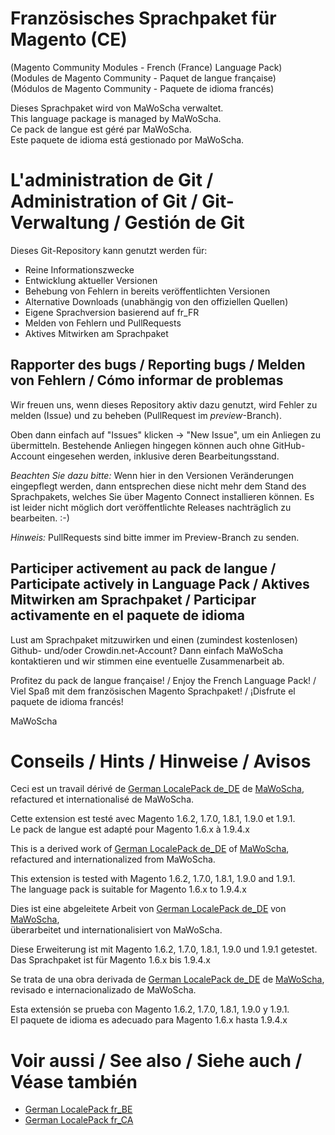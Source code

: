 # Französisches Sprachpaket für Magento (CE)
(Magento Community Modules - French (France) Language Pack)<br />
(Modules de Magento Community - Paquet de langue française)<br />
(Módulos de Magento Community - Paquete de idioma francés)

Dieses Sprachpaket wird von MaWoScha verwaltet.<br />
This language package is managed by MaWoScha.<br />
Ce pack de langue est géré par MaWoScha.<br />
Este paquete de idioma está gestionado por MaWoScha.


# L'administration de Git / Administration of Git / Git-Verwaltung / Gestión de Git

Dieses Git-Repository kann genutzt werden für:

* Reine Informationszwecke
* Entwicklung aktueller Versionen
* Behebung von Fehlern in bereits veröffentlichten Versionen
* Alternative Downloads (unabhängig von den offiziellen Quellen)
* Eigene Sprachversion basierend auf fr_FR
* Melden von Fehlern und PullRequests
* Aktives Mitwirken am Sprachpaket

## Rapporter des bugs / Reporting bugs / Melden von Fehlern / Cómo informar de problemas

Wir freuen uns, wenn dieses Repository aktiv dazu genutzt, wird Fehler zu melden (Issue) und zu beheben (PullRequest im _preview_-Branch).

Oben dann einfach auf "Issues" klicken -> "New Issue", um ein Anliegen zu übermitteln. Bestehende Anliegen hingegen können auch ohne GitHub-Account eingesehen werden, inklusive deren Bearbeitungsstand.

_Beachten Sie dazu bitte:_ Wenn hier in den Versionen Veränderungen eingepflegt werden, dann entsprechen diese nicht mehr dem Stand des Sprachpakets, welches Sie über Magento Connect installieren können. Es ist leider nicht möglich dort veröffentlichte Releases nachträglich zu bearbeiten. :-)

_Hinweis:_ PullRequests sind bitte immer im Preview-Branch zu senden.

## Participer activement au pack de langue / Participate actively in Language Pack / Aktives Mitwirken am Sprachpaket / Participar activamente en el paquete de idioma

Lust am Sprachpaket mitzuwirken und einen (zumindest kostenlosen) Github- und/oder Crowdin.net-Account? Dann einfach MaWoScha kontaktieren und wir stimmen eine eventuelle Zusammenarbeit ab.

Profitez du pack de langue française! / Enjoy the French Language Pack! / Viel Spaß mit dem französischen Magento Sprachpaket! / ¡Disfrute el paquete de idioma francés!

MaWoScha


# Conseils / Hints / Hinweise / Avisos

Ceci est un travail dérivé de [German LocalePack de_DE](https://github.com/MaWoScha/German_LocalePack_de_DE) de [MaWoScha](https://github.com/MaWoScha/),<br />
refactured et internationalisé de MaWoScha.

Cette extension est testé avec Magento 1.6.2, 1.7.0, 1.8.1, 1.9.0 et 1.9.1. <br />
Le pack de langue est adapté pour Magento 1.6.x à 1.9.4.x


This is a derived work of [German LocalePack de_DE](https://github.com/MaWoScha/German_LocalePack_de_DE) of [MaWoScha](https://github.com/MaWoScha/),<br />
refactured and internationalized from MaWoScha.

This extension is tested with Magento 1.6.2, 1.7.0, 1.8.1, 1.9.0 and 1.9.1. <br />
The language pack is suitable for Magento 1.6.x to 1.9.4.x


Dies ist eine abgeleitete Arbeit von [German LocalePack de_DE](https://github.com/MaWoScha/German_LocalePack_de_DE) von [MaWoScha](https://github.com/MaWoScha/),<br />
überarbeitet und internationalisiert von MaWoScha.

Diese Erweiterung ist mit Magento 1.6.2, 1.7.0, 1.8.1, 1.9.0 und 1.9.1 getestet. <br />
Das Sprachpaket ist für Magento 1.6.x bis 1.9.4.x


Se trata de una obra derivada de [German LocalePack de_DE](https://github.com/MaWoScha/German_LocalePack_de_DE) de [MaWoScha](https://github.com/MaWoScha/),<br />
revisado e internacionalizado de MaWoScha.

Esta extensión se prueba con Magento 1.6.2, 1.7.0, 1.8.1, 1.9.0 y 1.9.1. <br />
El paquete de idioma es adecuado para Magento 1.6.x hasta 1.9.4.x


# Voir aussi / See also / Siehe auch / Véase también
* [German LocalePack fr_BE](https://github.com/MaWoScha/German_LocalePack_fr_BE)
* [German LocalePack fr_CA](https://github.com/MaWoScha/German_LocalePack_fr_CA)
